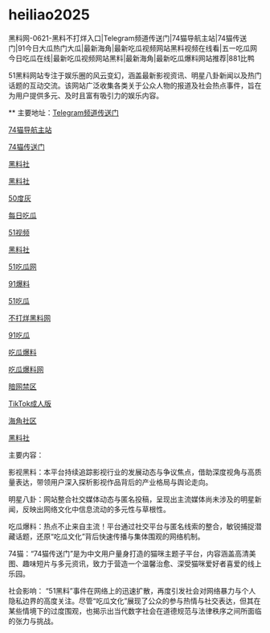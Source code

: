 # heiliao2025
黑料网-0621-黑料不打烊入口|Telegram频道传送门|74猫导航主站|74猫传送门|91今日大瓜热门大瓜|最新海角|最新吃瓜视频网站黑料视频在线看|五一吃瓜网今日吃瓜在线|最新吃瓜视频网站黑料|最新海角|最新吃瓜爆料网站推荐|881比鸭

51黑料网站专注于娱乐圈的风云变幻，涵盖最新影视资讯、明星八卦新闻以及热门话题的互动交流。该网站广泛收集各类关于公众人物的报道及社会热点事件，旨在为用户提供多元、及时且富有吸引力的娱乐内容。

** 主要地址：<a href="https://74mao.com/">Telegram频道传送门</a>

<a href="https://74mao.com/">74猫导航主站</a>

<a href="https://74mao.com/">74猫传送门</a>

<a href="https://hl4546.pages.dev/">黑料社</a>

<a href="https://hls-19.pages.dev/">黑料社</a>

<a href="https://pi1-01.pages.dev/">50度灰</a>

<a href="https://cg25-4.pages.dev/">每日吃瓜</a>

<a href="https://hj-1301.pages.dev/">51视频</a>

<a href="https://cg87-02.pages.dev/">黑料社</a>

<a href="https://cg66-4.pages.dev/">51吃瓜网</a>

<a href="https://cg65-01.pages.dev/">91爆料</a>

<a href="https://cg17-5.pages.dev/">51吃瓜</a>

<a href="https://cg10-1.pages.dev/">不打烊黑料网</a>

<a href="https://cg40-3.pages.dev/">91吃瓜</a>

<a href="https://cg77-66.pages.dev/">吃瓜爆料</a>

<a href="https://cg765.pages.dev/">吃瓜爆料网</a>

<a href="https://pi87-02.pages.dev/">暗网禁区</a>

<a href="https://cg76.pages.dev/">TikTok成人版</a>

<a href="https://hj-1255.pages.dev/">海角社区</a>

<a href="https://cg53-7.pages.dev/">黑料社</a>


主要内容：

影视黑料：本平台持续追踪影视行业的发展动态与争议焦点，借助深度视角与高质量表达，带领用户深入探析影视作品背后的产业格局与舆论走向。

明星八卦：网站整合社交媒体动态与匿名投稿，呈现出主流媒体尚未涉及的明星新闻，反映出网络文化中信息流动的多元性与草根性。

吃瓜爆料：热点不止来自主流！平台通过社交平台与匿名线索的整合，敏锐捕捉潜藏话题，还原“吃瓜文化”背后快速传播与集体围观的网络机制。

74猫：“74猫传送门”是为中文用户量身打造的猫咪主题子平台，内容涵盖高清美图、趣味短片与多元资讯，致力于营造一个温馨治愈、深受猫咪爱好者喜爱的线上乐园。

社会影响：
“51黑料”事件在网络上的迅速扩散，再度引发社会对网络暴力与个人隐私边界的高度关注。尽管“吃瓜文化”展现了公众的参与热情与社交表达，但其在某些情境下的过度围观，也揭示出当代数字社会在道德规范与法律秩序之间所面临的张力与挑战。
